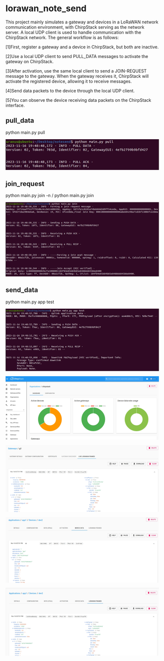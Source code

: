 # lorawan_note_send

This project mainly simulates a gateway and devices in a LoRaWAN network communication environment, with ChirpStack serving as the network server. A local UDP client is used to handle communication with the ChirpStack network. The general workflow is as follows:

[1]First, register a gateway and a device in ChirpStack, but both are inactive.

[2]Use a local UDP client to send PULL_DATA messages to activate the gateway on ChirpStack.

[3]After activation, use the same local client to send a JOIN-REQUEST message to the gateway. When the gateway receives it, ChirpStack will activate the registered device, allowing it to receive messages.

[4]Send data packets to the device through the local UDP client.

[5]You can observe the device receiving data packets on the ChirpStack interface.

## pull_data
python main.py pull


![1](images/1.png)

## join_request
python main.py join -n / python main.py join


![2](images/2.png)

## send_data
python main.py app test


![3](images/3.png)

![4](images/4.png)

![5](images/5.png)

![6](images/6.png)

![7](images/7.png)

